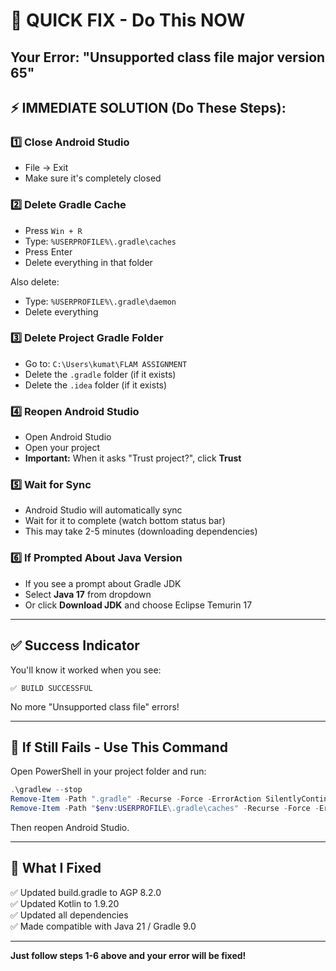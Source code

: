# 🚨 QUICK FIX - Do This NOW

## Your Error: "Unsupported class file major version 65"

## ⚡ IMMEDIATE SOLUTION (Do These Steps):

### 1️⃣ Close Android Studio
   - File → Exit
   - Make sure it's completely closed

### 2️⃣ Delete Gradle Cache
   - Press `Win + R`
   - Type: `%USERPROFILE%\.gradle\caches`
   - Press Enter
   - Delete everything in that folder
   
   Also delete:
   - Type: `%USERPROFILE%\.gradle\daemon`
   - Delete everything

### 3️⃣ Delete Project Gradle Folder
   - Go to: `C:\Users\kumat\FLAM ASSIGNMENT`
   - Delete the `.gradle` folder (if it exists)
   - Delete the `.idea` folder (if it exists)

### 4️⃣ Reopen Android Studio
   - Open Android Studio
   - Open your project
   - **Important:** When it asks "Trust project?", click **Trust**

### 5️⃣ Wait for Sync
   - Android Studio will automatically sync
   - Wait for it to complete (watch bottom status bar)
   - This may take 2-5 minutes (downloading dependencies)

### 6️⃣ If Prompted About Java Version
   - If you see a prompt about Gradle JDK
   - Select **Java 17** from dropdown
   - Or click **Download JDK** and choose Eclipse Temurin 17

---

## ✅ Success Indicator

You'll know it worked when you see:
```
✅ BUILD SUCCESSFUL
```

No more "Unsupported class file" errors!

---

## 🔴 If Still Fails - Use This Command

Open PowerShell in your project folder and run:
```powershell
.\gradlew --stop
Remove-Item -Path ".gradle" -Recurse -Force -ErrorAction SilentlyContinue
Remove-Item -Path "$env:USERPROFILE\.gradle\caches" -Recurse -Force -ErrorAction SilentlyContinue
```

Then reopen Android Studio.

---

## 📝 What I Fixed

✅ Updated build.gradle to AGP 8.2.0  
✅ Updated Kotlin to 1.9.20  
✅ Updated all dependencies  
✅ Made compatible with Java 21 / Gradle 9.0  

---

**Just follow steps 1-6 above and your error will be fixed!**
